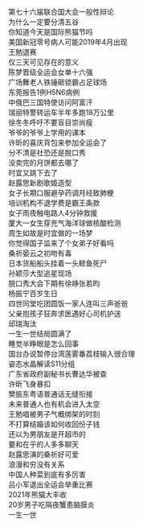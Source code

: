 第七十六届联合国大会一般性辩论  
为什么一定要分清五谷  
你知道今天是国际熊猫节吗  
美国新冠零号病人可能2019年4月出现  
王勉退赛  
仅三天可见存在的意义  
陈梦晋级全运会女单十六强  
广场舞老人铁锤砸锁霸占足球场  
东莞报告1例H5N6病例  
中俄巴三国特使访问阿富汗  
瑞丽特警转运车半年多跑18万公里  
徐冬冬呼吁不要盲目崇尚瘦  
爷爷的爷爷上学用的课本  
许昕的喜庆背包来参加全运会了  
分不清是社恐还是脱口秀  
没卖完的月饼都去哪了  
时宜又跳下去了  
赵露思新剧歌姬造型  
女子长期口服避孕药调月经致肺梗  
培训机构不退学费是霸王条款  
女子雨夜触电路人4分钟救援  
厦大一女生穿充气海洋球做核酸检测  
周生如故是时宜做的一场梦  
你觉得国子监来了个女弟子好看吗  
桑祈晏云之初吻有毒  
日本货船船头挂着一头鲸鱼死尸  
孙颖莎大型追星现场  
脱口秀大会下期有徐峥张若昀  
杨振宁百岁生日  
四世同堂吃团圆饭一家人连叫三声爸爸  
父亲抱孩子狂奔求医遇好心司机护送  
邱瑞淘汰  
一生一世结局圆满了  
睡觉半睁眼是怎么回事  
国台办说暂停台湾莲雾番荔枝输入很合理  
姿态水晶解读S11分组  
广东省政府副秘书长曹达华被查  
许昕飞身暴扣  
樊振东粤语普通话无缝衔接  
未来普通人也有机会进入太空  
王勉唱被男子气概绑架的时刻  
不打算结婚该如何收回份子钱  
还以为男朋友是开超市的  
要和在乎的人多多聊天  
赵露思演的桑祈好可爱  
浪漫和穷没有关系  
中国人种菜到底有多厉害  
吕小军退出全运会举重比赛  
2021年熊猫大丰收  
20岁男子吃隔夜蟹患脑膜炎  
一生一世  

